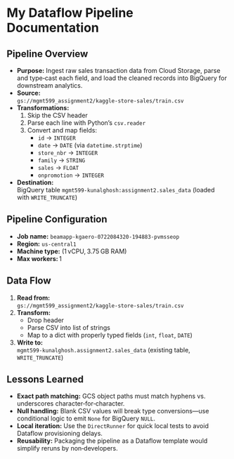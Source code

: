 <!-- ───────── START of Prompts by Kunal Ghosh (ghosh178@purdue.edu) ───────── -->

# My Dataflow Pipeline Documentation

## Pipeline Overview
- **Purpose:** Ingest raw sales transaction data from Cloud Storage, parse and type‑cast each field, and load the cleaned records into BigQuery for downstream analytics.  
- **Source:**  
  `gs://mgmt599_assignment2/kaggle-store-sales/train.csv`  
- **Transformations:**  
  1. Skip the CSV header  
  2. Parse each line with Python’s `csv.reader`  
  3. Convert and map fields:
     - `id` → `INTEGER`  
     - `date` → `DATE` (via `datetime.strptime`)  
     - `store_nbr` → `INTEGER`  
     - `family` → `STRING`  
     - `sales` → `FLOAT`  
     - `onpromotion` → `INTEGER`  
- **Destination:**  
  BigQuery table `mgmt599-kunalghosh:assignment2.sales_data` (loaded with `WRITE_TRUNCATE`)

## Pipeline Configuration
- **Job name:** `beamapp-kgaero-0722084320-194883-pvmsseop`  
- **Region:** `us-central1`  
- **Machine type:** (1 vCPU, 3.75 GB RAM)  
- **Max workers:** 1  

## Data Flow
1. **Read from:**  
   `gs://mgmt599_assignment2/kaggle-store-sales/train.csv`  
2. **Transform:**  
   - Drop header  
   - Parse CSV into list of strings  
   - Map to a dict with properly typed fields (`int`, `float`, `DATE`)  
3. **Write to:**  
   `mgmt599-kunalghosh.assignment2.sales_data` (existing table, `WRITE_TRUNCATE`)

## Lessons Learned
- **Exact path matching:** GCS object paths must match hyphens vs. underscores character‑for‑character.  
- **Null handling:** Blank CSV values will break type conversions—use conditional logic to emit `None` for BigQuery `NULL`.  
- **Local iteration:** Use the `DirectRunner` for quick local tests to avoid Dataflow provisioning delays.  
- **Reusability:** Packaging the pipeline as a Dataflow template would simplify reruns by non‑developers.  

<!-- ───────── END of Prompts by Kunal Ghosh (ghosh178@purdue.edu) ───────── -->